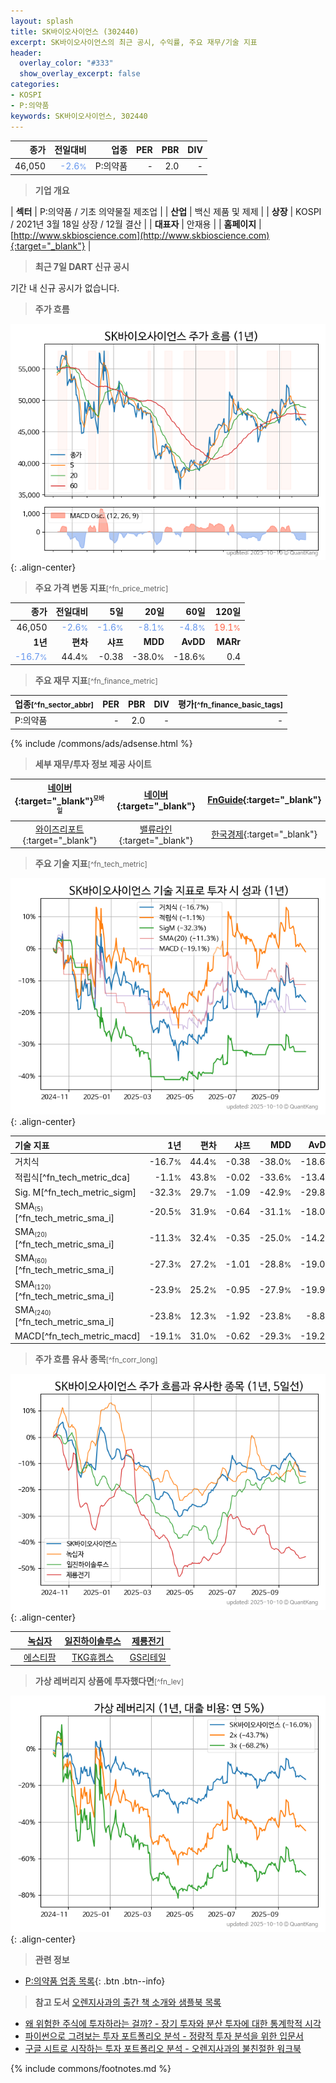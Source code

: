 ```yaml
---
layout: splash
title: SK바이오사이언스 (302440)
excerpt: SK바이오사이언스의 최근 공시, 수익률, 주요 재무/기술 지표
header:
  overlay_color: "#333"
  show_overlay_excerpt: false
categories:
- KOSPI
- P:의약품
keywords: SK바이오사이언스, 302440
---
```


| **종가** | **전일대비** | **업종** | **PER** | **PBR** | **DIV** |
| -------: | -----------: | -------: | ------: | ------: | ------: |
| 46,050 | <span style="color: cornflowerblue">-2.6<small>%</small></span> | P:의약품 | - | 2.0 | - |

<!-- more -->


> **기업 개요**<a id="company"></a>

| <span style="white-space:nowrap;">**섹터**</span> | P:의약품 / 기초 의약물질 제조업 |
| <span style="white-space:nowrap;">**산업**</span> | 백신 제품 및 제제 |
| <span style="white-space:nowrap;">**상장**</span> | KOSPI / 2021년 3월 18일 상장 / 12월 결산 |
| <span style="white-space:nowrap;">**대표자**</span> | 안재용 |
| <span style="white-space:nowrap;">**홈페이지**</span> | [http://www.skbioscience.com](http://www.skbioscience.com){:target="_blank"} |


> **최근 7일 DART 신규 공시**<a id="dart"></a>

기간 내 신규 공시가 없습니다.


> **주가 흐름**<a id="price"></a>

![302440](/stock/images/302440.png){: .align-center}


> **주요 가격 변동 지표**<small>[^fn_price_metric]</small>

| **종가** | **전일대비** | **5일** | **20일** | **60일** | **120일** |
| -------: | -----------: | ------: | -------: | -------: | --------: |
| 46,050 | <span style="color: cornflowerblue">-2.6<small>%</small></span> | <span style="color: cornflowerblue">-1.6<small>%</small></span> | <span style="color: cornflowerblue">-8.1<small>%</small></span> | <span style="color: cornflowerblue">-4.8<small>%</small></span> | <span style="color: tomato">19.1<small>%</small></span> |
| **1년** | **편차** | **샤프** | **MDD** | **AvDD** | **MARr** |
| <span style="color: cornflowerblue">-16.7<small>%</small></span> | 44.4<small>%</small> | -0.38 | -38.0<small>%</small> | -18.6<small>%</small> | 0.4 |


> **주요 재무 지표**<small>[^fn_finance_metric]</small>

| **업종**<small>[^fn_sector_abbr]</small> | **PER** | **PBR** | **DIV** | **평가**<small>[^fn_finance_basic_tags]</small> |
| :--------------------------------------- | ------: | ------: | ------: | ----------------------------------------------: |
| P:의약품 | - | 2.0 | - | - |



{% include /commons/ads/adsense.html %}

> **세부 재무/투자 정보 제공 사이트**

| [네이버](https://m.stock.naver.com/domestic/stock/302440/finance/summary){:target="_blank"}<sup><small>모바일</small></sup> | [네이버](https://finance.naver.com/item/coinfo.naver?code=302440){:target="_blank"} | [FnGuide](https://comp.fnguide.com/SVO2/ASP/SVD_Invest.asp?gicode=A302440&MenuYn=Y){:target="_blank"} |
| :---: | :---: | :---: |
| [와이즈리포트](https://comp.wisereport.co.kr/company/c1040001.aspx?cmp_cd=302440){:target="_blank"} | [밸류라인](https://www.valueline.co.kr/finance/summary/302440){:target="_blank"} | [한국경제](https://markets.hankyung.com/stock/302440/financial-summary){:target="_blank"} |


> **주요 기술 지표**<small>[^fn_tech_metric]</small>


![302440](/stock/images/302440_tech.png){: .align-center}

| **기술 지표** | **1년** | **편차** | **샤프** | **MDD** | **AvDD** |
| :------------ | ------: | -----------: | -------: | ------: | -------: |
| 거치식 | -16.7<small>%</small> | 44.4<small>%</small> | -0.38 | -38.0<small>%</small> | -18.6<small>%</small> |
| 적립식[^fn_tech_metric_dca] | -1.1<small>%</small> | 43.8<small>%</small> | -0.02 | -33.6<small>%</small> | -13.4<small>%</small> |
| Sig. M[^fn_tech_metric_sigm] | -32.3<small>%</small> | 29.7<small>%</small> | -1.09 | -42.9<small>%</small> | -29.8<small>%</small> |
| SMA<small><sub>(5)</sub></small>[^fn_tech_metric_sma_i] | -20.5<small>%</small> | 31.9<small>%</small> | -0.64 | -31.1<small>%</small> | -18.0<small>%</small> |
| SMA<small><sub>(20)</sub></small>[^fn_tech_metric_sma_i] | -11.3<small>%</small> | 32.4<small>%</small> | -0.35 | -25.0<small>%</small> | -14.2<small>%</small> |
| SMA<small><sub>(60)</sub></small>[^fn_tech_metric_sma_i] | -27.3<small>%</small> | 27.2<small>%</small> | -1.01 | -28.8<small>%</small> | -19.0<small>%</small> |
| SMA<small><sub>(120)</sub></small>[^fn_tech_metric_sma_i] | -23.9<small>%</small> | 25.2<small>%</small> | -0.95 | -27.9<small>%</small> | -19.9<small>%</small> |
| SMA<small><sub>(240)</sub></small>[^fn_tech_metric_sma_i] | -23.8<small>%</small> | 12.3<small>%</small> | -1.92 | -23.8<small>%</small> | -8.8<small>%</small> |
| MACD[^fn_tech_metric_macd] | -19.1<small>%</small> | 31.0<small>%</small> | -0.62 | -29.3<small>%</small> | -19.2<small>%</small> |


> **주가 흐름 유사 종목**<a id="corr"></a><small>[^fn_corr_long]</small>

![302440](/stock/images/302440_corr.png){: .align-center}

|       | [녹십자](/006280/) | [일진하이솔루스](/271940/) | [제룡전기](/033100/) |
| :---: | :------------------------------------: | :------------------------------------: | :------------------------------------: |
|       | [에스티팜](/237690/) | [TKG휴켐스](/069260/) | [GS리테일](/007070/) |


> **가상 레버리지 상품에 투자했다면**<a id="2x"></a><small>[^fn_lev]</small>

![302440](/stock/images/302440_2x.png){: .align-center}


> **관련 정보**

- [P:의약품 업종 목록](/stats/sector/kospi_업종_의약품_종목/){: .btn .btn--info}

> **참고 도서** [오렌지사과의 출간 책 소개와 샘플북 목록](https://kongdori.tistory.com/691)

- [왜 위험한 주식에 투자하라는 걸까? - 장기 투자와 분산 투자에 대한 통계학적 시각](https://kongdori.tistory.com/421)
- [파이썬으로 그려보는 투자 포트폴리오 분석  - 정량적 투자 분석을 위한 입문서](https://kongdori.tistory.com/643)
- [구글 시트로 시작하는 투자 포트폴리오 분석 - 오렌지사과의 불친절한 워크북](https://kongdori.tistory.com/449)


{% include commons/footnotes.md %}
